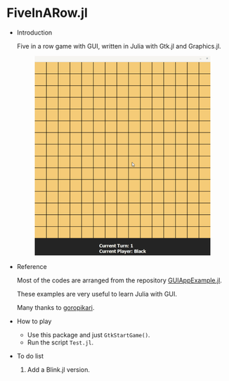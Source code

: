 # FiveInARow.jl
* Introduction
    
    Five in a row game with GUI, written in Julia with Gtk.jl and Graphics.jl. 
    <p align="center">
    <img src="figs/example.gif" alt="drawing" width="400"/>
    </p>

* Reference

    Most of the codes are arranged from the repository [GUIAppExample.jl](https://github.com/goropikari/GUIAppExample.jl/tree/master/example/Reversi).

    These examples are very useful to learn Julia with GUI.

    Many thanks to [goropikari](https://github.com/goropikari).

* How to play
  
    * Use this package and just ```GtkStartGame()```.
    * Run the script ```Test.jl```.

* To do list

    1. Add a Blink.jl version.
